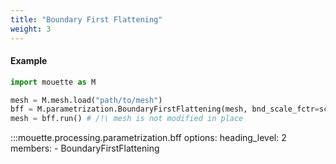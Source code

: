 ```yaml
---
title: "Boundary First Flattening"
weight: 3
---
```



#### Example
```python
import mouette as M

mesh = M.mesh.load("path/to/mesh")
bff = M.parametrization.BoundaryFirstFlattening(mesh, bnd_scale_fctr=scale, verbose=True)
mesh = bff.run() # /!\ mesh is not modified in place
```

:::mouette.processing.parametrization.bff
    options:
        heading_level: 2
        members:
        - BoundaryFirstFlattening